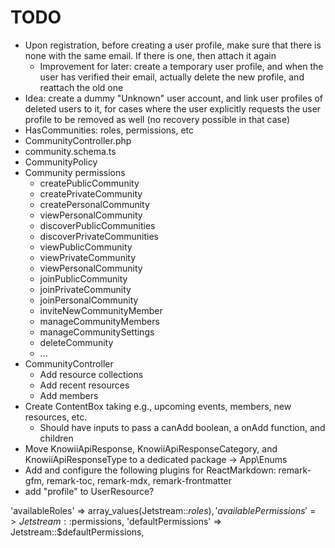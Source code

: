 # TODO

- Upon registration, before creating a user profile, make sure that there is none with the same email. If there is one, then attach it again
  - Improvement for later: create a temporary user profile, and when the user has verified their email, actually delete the new profile, and reattach the old one
- Idea: create a dummy "Unknown" user account, and link user profiles of deleted users to it, for cases where the user explicitly requests the user profile to be removed as well (no recovery possible in that case)
- HasCommunities: roles, permissions, etc
- CommunityController.php
- community.schema.ts
- CommunityPolicy
- Community permissions
  - createPublicCommunity
  - createPrivateCommunity
  - createPersonalCommunity
  - viewPersonalCommunity
  - discoverPublicCommunities
  - discoverPrivateCommunities
  - viewPublicCommunity
  - viewPrivateCommunity
  - viewPersonalCommunity
  - joinPublicCommunity
  - joinPrivateCommunity
  - joinPersonalCommunity
  - inviteNewCommunityMember
  - manageCommunityMembers
  - manageCommunitySettings
  - deleteCommunity
  - ...
- CommunityController
  - Add resource collections
  - Add recent resources
  - Add members
- Create ContentBox taking e.g., upcoming events, members, new resources, etc.
  - Should have inputs to pass a canAdd boolean, a onAdd function, and children
- Move KnowiiApiResponse, KnowiiApiResponseCategory, and KnowiiApiResponseType to a dedicated package -> App\Enums
- Add and configure the following plugins for ReactMarkdown: remark-gfm, remark-toc, remark-mdx, remark-frontmatter
- add "profile" to UserResource?

'availableRoles' => array_values(Jetstream::$roles),
'availablePermissions' => Jetstream::$permissions,
'defaultPermissions' => Jetstream::$defaultPermissions,
